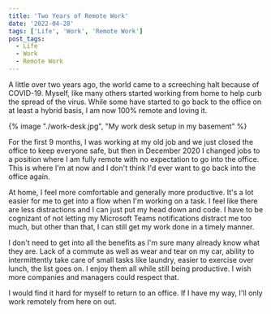 ```yaml
---
title: 'Two Years of Remote Work'
date: '2022-04-28'
tags: ['Life', 'Work', 'Remote Work']
post_tags:
  - Life
  - Work
  - Remote Work
---
```


A little over two years ago, the world came to a screeching halt because of COVID-19. Myself, like many others started working from home to help curb the spread of the virus. While some have started to go back to the office on at least a hybrid basis, I am now 100% remote and loving it.
<!-- excerpt -->

{% image "./work-desk.jpg", "My work desk setup in my basement" %}

For the first 9 months, I was working at my old job and we just closed the office to keep everyone safe, but then in December 2020 I changed jobs to a position where I am fully remote with no expectation to go into the office. This is where I'm at now and I don't think I'd ever want to go back into the office again.

At home, I feel more comfortable and generally more productive. It's a lot easier for me to get into a flow when I'm working on a task. I feel like there are less distractions and I can just put my head down and code. I have to be cognizant of not letting my Microsoft Teams notifications distract me too much, but other than that, I can still get my work done in a timely manner.

I don't need to get into all the benefits as I'm sure many already know what they are. Lack of a commute as well as wear and tear on my car, ability to intermittently take care of small tasks like laundry, easier to exercise over lunch, the list goes on. I enjoy them all while still being productive. I wish more companies and managers could respect that.

I would find it hard for myself to return to an office. If I have my way, I'll only work remotely from here on out.